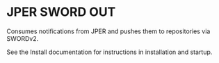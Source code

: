 # JPER SWORD OUT

Consumes notifications from JPER and pushes them to repositories via SWORDv2.

See the Install documentation for instructions in installation and startup.

